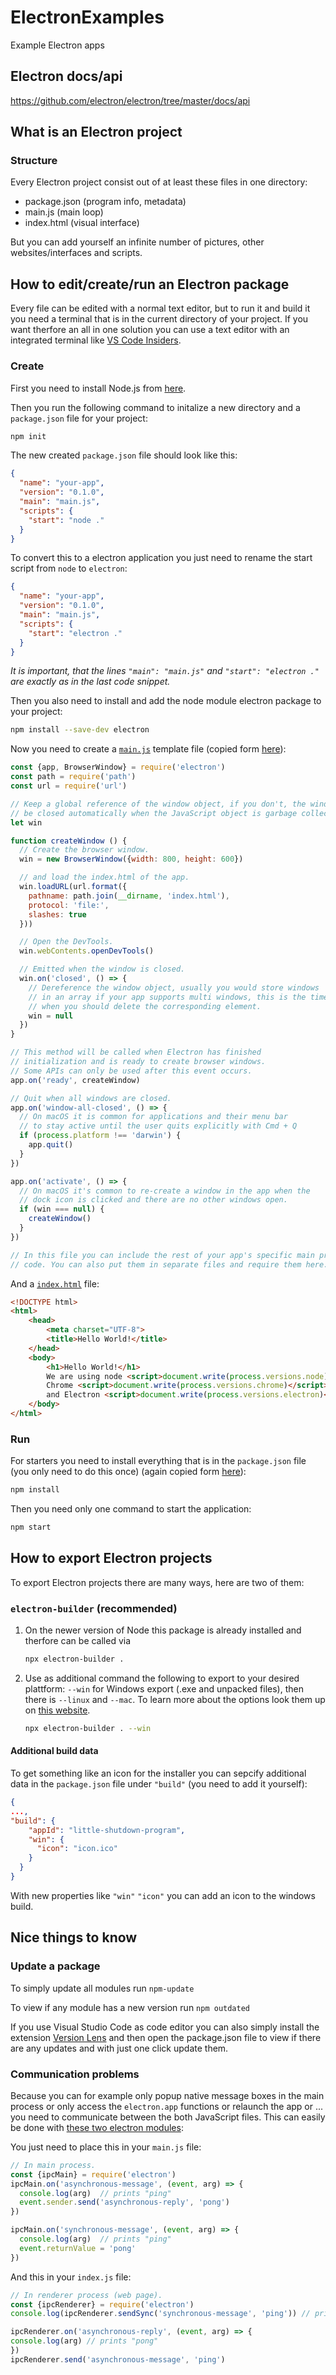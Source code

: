 # ElectronExamples

Example Electron apps

## Electron docs/api

https://github.com/electron/electron/tree/master/docs/api

## What is an Electron project

### Structure

Every Electron project consist out of at least these files in one directory:

- package.json (program info, metadata)
- main.js (main loop)
- index.html (visual interface)

But you can add yourself an infinite number of pictures, other websites/interfaces and scripts.

## How to edit/create/run an Electron package

Every file can be edited with a normal text editor, but to run it and build it you need a terminal that is in the current directory of your project.
If you want therfore an all in one solution you can use a text editor with an integrated terminal like [VS Code Insiders](https://code.visualstudio.com/insiders/).

### Create

First you need to install Node.js from [here](https://nodejs.org/en/).

Then you run the following command to initalize a new directory and a `package.json` file for your project:

```bash
npm init
```

The new created `package.json` file should look like this:

```json
{
  "name": "your-app",
  "version": "0.1.0",
  "main": "main.js",
  "scripts": {
    "start": "node ."
  }
}
```

To convert this to a electron application you just need to rename the start script from `node` to `electron`:

```json
{
  "name": "your-app",
  "version": "0.1.0",
  "main": "main.js",
  "scripts": {
    "start": "electron ."
  }
}
```

*It is important, that the lines `"main": "main.js"` and `"start": "electron ."` are exactly as in the last code snippet.*

Then you also need to install and add the node module electron package to your project:

```bash
npm install --save-dev electron
```

Now you need to create a [`main.js`](basic-template/main.js) template file (copied form [here](https://github.com/electron/electron/blob/master/docs/tutorial/first-app.md)):

```javascript
const {app, BrowserWindow} = require('electron')
const path = require('path')
const url = require('url')

// Keep a global reference of the window object, if you don't, the window will
// be closed automatically when the JavaScript object is garbage collected.
let win

function createWindow () {
  // Create the browser window.
  win = new BrowserWindow({width: 800, height: 600})

  // and load the index.html of the app.
  win.loadURL(url.format({
    pathname: path.join(__dirname, 'index.html'),
    protocol: 'file:',
    slashes: true
  }))

  // Open the DevTools.
  win.webContents.openDevTools()

  // Emitted when the window is closed.
  win.on('closed', () => {
    // Dereference the window object, usually you would store windows
    // in an array if your app supports multi windows, this is the time
    // when you should delete the corresponding element.
    win = null
  })
}

// This method will be called when Electron has finished
// initialization and is ready to create browser windows.
// Some APIs can only be used after this event occurs.
app.on('ready', createWindow)

// Quit when all windows are closed.
app.on('window-all-closed', () => {
  // On macOS it is common for applications and their menu bar
  // to stay active until the user quits explicitly with Cmd + Q
  if (process.platform !== 'darwin') {
    app.quit()
  }
})

app.on('activate', () => {
  // On macOS it's common to re-create a window in the app when the
  // dock icon is clicked and there are no other windows open.
  if (win === null) {
    createWindow()
  }
})

// In this file you can include the rest of your app's specific main process
// code. You can also put them in separate files and require them here.
```

And a [`index.html`](basic-template/index.html) file:

```html
<!DOCTYPE html>
<html>
    <head>
        <meta charset="UTF-8">
        <title>Hello World!</title>
    </head>
    <body>
        <h1>Hello World!</h1>
        We are using node <script>document.write(process.versions.node)</script>,
        Chrome <script>document.write(process.versions.chrome)</script>,
        and Electron <script>document.write(process.versions.electron)</script>.
    </body>
</html>
```

### Run

For starters you need to install everything that is in the `package.json` file (you only need to do this once) (again copied form [here](https://github.com/electron/electron/blob/master/docs/tutorial/first-app.md)):

```bash
npm install
```

Then you need only one command to start the application:

```bash
npm start
```

## How to export Electron projects

To export Electron projects there are many ways, here are two of them:

### `electron-builder` (recommended)

1. On the newer version of Node this package is already installed and therfore can be called via

   ```bash
   npx electron-builder .
   ```

2. Use as additional command the following to export to your desired plattform: `--win` for Windows export (.exe and unpacked files), then there is `--linux` and `--mac`. To learn more about the options look them up on [this website](https://www.electron.build/cli).

   ```bash
   npx electron-builder . --win
   ```

#### Additional build data

To get something like an icon for the installer you can sepcify additional data in the `package.json` file under `"build"` (you need to add it yourself):

```json
{
...,
"build": {
    "appId": "little-shutdown-program",
    "win": {
      "icon": "icon.ico"
    }
  }
}
```

With new properties like `"win"` `"icon"` you can add an icon to the windows build.

## Nice things to know

### Update a package

To simply update all modules run `npm-update`

To view if any module has a new version run `npm outdated`

If you use Visual Studio Code as code editor you can also simply install the extension [Version Lens](https://marketplace.visualstudio.com/items?itemName=pflannery.vscode-versionlens) and then open the package.json file to view if there are any updates and with just one click update them.

### Communication problems

Because you can for example only popup native message boxes in the main process or only access the `electron.app` functions or relaunch the app or ... you need to communicate between the both JavaScript files. This can easily be done with [these two electron modules](https://electronjs.org/docs/api/ipc-main#sending-messages):

You just need to place this in your `main.js` file:

``` JavaScript
// In main process.
const {ipcMain} = require('electron')
ipcMain.on('asynchronous-message', (event, arg) => {
  console.log(arg)  // prints "ping"
  event.sender.send('asynchronous-reply', 'pong')
})

ipcMain.on('synchronous-message', (event, arg) => {
  console.log(arg)  // prints "ping"
  event.returnValue = 'pong'
})
```
  
  And this in your `index.js` file:
  
  ``` JavaScript
// In renderer process (web page).
const {ipcRenderer} = require('electron')
console.log(ipcRenderer.sendSync('synchronous-message', 'ping')) // prints "pong"

ipcRenderer.on('asynchronous-reply', (event, arg) => {
  console.log(arg) // prints "pong"
})
ipcRenderer.send('asynchronous-message', 'ping')
  ```
  
